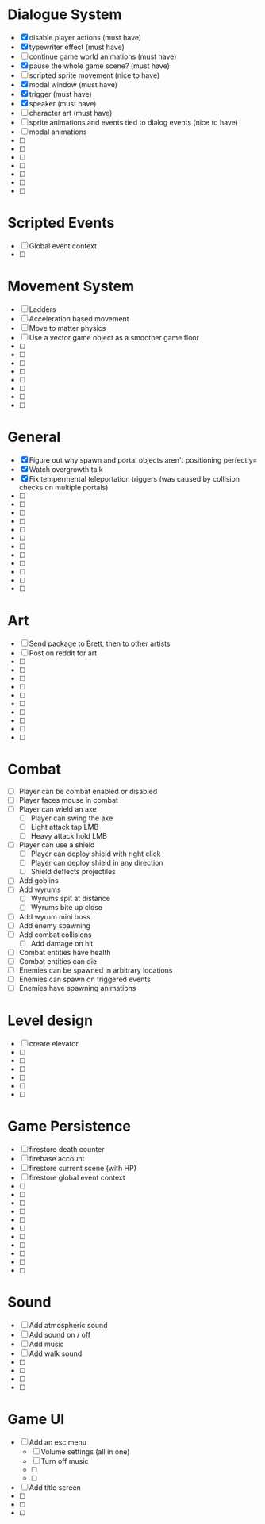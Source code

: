 # Dialogue System

- [x] disable player actions (must have)
- [x] typewriter effect (must have)
- [ ] continue game world animations (must have)
- [x] pause the whole game scene? (must have)
- [ ] scripted sprite movement (nice to have)
- [x] modal window (must have)
- [x] trigger (must have)
- [x] speaker (must have)
- [ ] character art (must have)
- [ ] sprite animations and events tied to dialog events (nice to have)
- [ ] modal animations
- [ ] 
- [ ] 
- [ ] 
- [ ] 
- [ ] 
- [ ] 
- [ ] 

# Scripted Events

- [ ] Global event context
- [ ] 

# Movement System

- [ ] Ladders
- [ ] Acceleration based movement
- [ ] Move to matter physics
- [ ] Use a vector game object as a smoother game floor
- [ ] 
- [ ] 
- [ ] 
- [ ] 
- [ ] 
- [ ] 
- [ ] 
- [ ] 

# General

- [x] Figure out why spawn and portal objects aren't positioning perfectly=
- [x] Watch overgrowth talk
- [x] Fix tempermental teleportation triggers (was caused by collision checks on multiple portals)
- [ ] 
- [ ] 
- [ ] 
- [ ] 
- [ ] 
- [ ] 
- [ ] 
- [ ] 
- [ ] 
- [ ] 
- [ ] 
- [ ] 

# Art

- [ ] Send package to Brett, then to other artists
- [ ] Post on reddit for art
- [ ] 
- [ ] 
- [ ] 
- [ ] 
- [ ] 
- [ ] 
- [ ] 
- [ ] 
- [ ] 
- [ ] 

# Combat

- [ ] Player can be combat enabled or disabled
- [ ] Player faces mouse in combat
- [ ] Player can wield an axe
    - [ ] Player can swing the axe
    - [ ] Light attack tap LMB
    - [ ] Heavy attack hold LMB
- [ ] Player can use a shield
    - [ ] Player can deploy shield with right click
    - [ ] Player can deploy shield in any direction
    - [ ] Shield deflects projectiles
- [ ] Add goblins
- [ ] Add wyrums
    - [ ] Wyrums spit at distance
    - [ ] Wyrums bite up close
- [ ] Add wyrum mini boss
- [ ] Add enemy spawning
- [ ] Add combat collisions
    - [ ] Add damage on hit
- [ ] Combat entities have health
- [ ] Combat entities can die
- [ ] Enemies can be spawned in arbitrary locations
- [ ] Enemies can spawn on triggered events
- [ ] Enemies have spawning animations

# Level design

- [ ] create elevator
- [ ] 
- [ ] 
- [ ] 
- [ ] 
- [ ] 
- [ ] 

# Game Persistence

- [ ] firestore death counter
- [ ] firebase account
- [ ] firestore current scene (with HP)
- [ ] firestore global event context
- [ ] 
- [ ] 
- [ ] 
- [ ] 
- [ ] 
- [ ] 
- [ ] 
- [ ] 
- [ ] 
- [ ] 
- [ ] 

# Sound

- [ ] Add atmospheric sound
- [ ] Add sound on / off
- [ ] Add music
- [ ] Add walk sound
- [ ] 
- [ ] 
- [ ] 
- [ ] 

# Game UI

- [ ] Add an esc menu
    - [ ] Volume settings (all in one)
    - [ ] Turn off music
    - [ ] 
    - [ ] 
- [ ] Add title screen
- [ ] 
- [ ] 
- [ ] 
